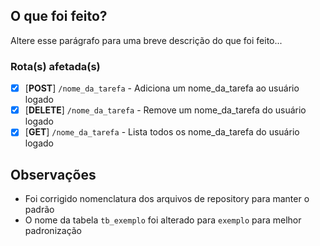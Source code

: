 ## O que foi feito?

Altere esse parágrafo para uma breve descrição do que foi feito...

### Rota(s) afetada(s)

- [x] [**POST**] `/nome_da_tarefa` - Adiciona um nome_da_tarefa ao usuário logado
- [x] [**DELETE**] `/nome_da_tarefa` - Remove um nome_da_tarefa do usuário logado
- [x] [**GET**] `/nome_da_tarefa` - Lista todos os nome_da_tarefa do usuário logado

## Observações

- Foi corrigido nomenclatura dos arquivos de repository para manter o padrão
- O nome da tabela `tb_exemplo` foi alterado para `exemplo` para melhor padronização
